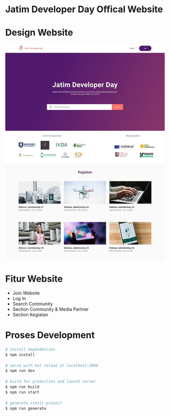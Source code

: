 # **Jatim Developer Day Offical Website**

<!-- > Website Landing Page Jatim Developer Day Landing Page -->

# **Design Website**
![](static/design.jpg)


# **Fitur Website**
* Join Website
* Log In
* Search Community
* Section Community & Media Partner
* Section Kegiatan

# **Proses Development**
```bash
# install dependencies
$ npm install

# serve with hot reload at localhost:3000
$ npm run dev

# build for production and launch server
$ npm run build
$ npm run start

# generate static project
$ npm run generate
```